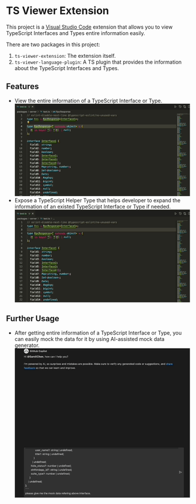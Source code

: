 # TS Viewer Extension

This project is a [Visual Studio Code](https://code.visualstudio.com/) extension that allows you to view TypeScript Interfaces and Types entire information easily.

There are two packages in this project:

1. `ts-viewer-extension`: The extension itself.
2. `ts-viewer-language-plugin`: A TS plugin that provides the information about the TypeScript Interfaces and Types.

## Features

- View the entire information of a TypeScript Interface or Type.
![viewer](./docs/images/view-entire-info.gif)
- Expose a TypeScript Helper Type that helps developer to expand the information of an existed TypeScript Interface or Type if needed.
![expand-helper](./docs/images/expand-helper.gif)

## Further Usage

- After getting entire information of a TypeScript Interface or Type, you can easily mock the data for it by using AI-assisted mock data generator.
![mock-data](./docs/images/mock-data.gif)
